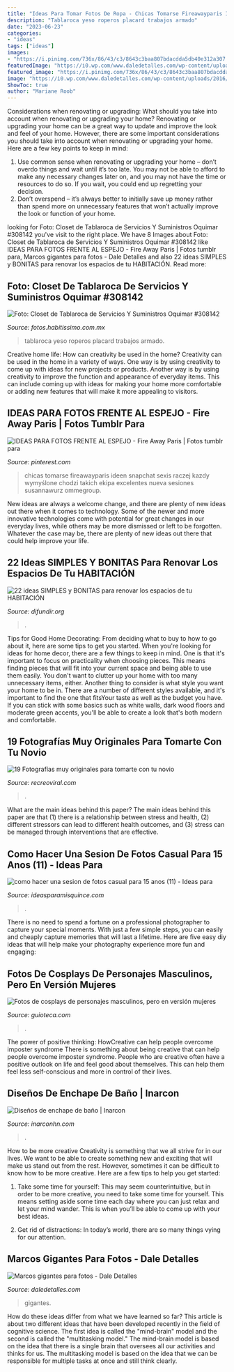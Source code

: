 ```yaml
---
title: "Ideas Para Tomar Fotos De Ropa - Chicas Tomarse Fireawayparis Ideen Snapchat Sexis Raczej Kazdy Wymyślone Chodzi Takich Ekipa Excelentes Nueva Sesiones Susannawurz Ommegroup"
description: "Tablaroca yeso roperos placard trabajos armado"
date: "2023-06-23"
categories:
- "ideas"
tags: ["ideas"]
images:
- "https://i.pinimg.com/736x/86/43/c3/8643c3baa807bdacdda5db40e312a307.jpg"
featuredImage: "https://i0.wp.com/www.daledetalles.com/wp-content/uploads/2016/08/marco-para-foto6.jpg?resize=528%2C960"
featured_image: "https://i.pinimg.com/736x/86/43/c3/8643c3baa807bdacdda5db40e312a307.jpg"
image: "https://i0.wp.com/www.daledetalles.com/wp-content/uploads/2016/08/marco-para-foto6.jpg?resize=528%2C960"
ShowToc: true
author: "Mariane Roob"
---
```



Considerations when renovating or upgrading: What should you take into account when renovating or upgrading your home?
Renovating or upgrading your home can be a great way to update and improve the look and feel of your home. However, there are some important considerations you should take into account when renovating or upgrading your home. Here are a few key points to keep in mind: 
1. Use common sense when renovating or upgrading your home – don’t overdo things and wait until it’s too late. You may not be able to afford to make any necessary changes later on, and you may not have the time or resources to do so. If you wait, you could end up regretting your decision. 
2. Don’t overspend – it’s always better to initially save up money rather than spend more on unnecessary features that won’t actually improve the look or function of your home.

	

		
looking for Foto: Closet de Tablaroca de Servicios Y Suministros Oquimar #308142 you've visit to the right place. We have 8 Images about Foto: Closet de Tablaroca de Servicios Y Suministros Oquimar #308142 like IDEAS PARA FOTOS FRENTE AL ESPEJO - Fire Away Paris | Fotos tumblr para, Marcos gigantes para fotos - Dale Detalles and also 22 ideas SIMPLES y BONITAS para renovar los espacios de tu HABITACIÓN. Read more:
		
    
## Foto: Closet De Tablaroca De Servicios Y Suministros Oquimar #308142

<img loading=lazy src="https://mx.habcdn.com/photos/project/medium/closet-de-tablaroca-308142.jpg" onerror="this.onerror=null;this.src='https://tse2.mm.bing.net/th?id=OIP.utlweOVahnzIAqazmMHQTAAAAA&amp;pid=15.1';" alt="Foto: Closet de Tablaroca de Servicios Y Suministros Oquimar #308142">

_Source: fotos.habitissimo.com.mx_

>tablaroca yeso roperos placard trabajos armado. 

	

Creative home life: How can creativity be used in the home?
Creativity can be used in the home in a variety of ways. One way is by using creativity to come up with ideas for new projects or products. Another way is by using creativity to improve the function and appearance of everyday items. This can include coming up with ideas for making your home more comfortable or adding new features that will make it more appealing to visitors.

    
## IDEAS PARA FOTOS FRENTE AL ESPEJO - Fire Away Paris | Fotos Tumblr Para

<img loading=lazy src="https://i.pinimg.com/736x/86/43/c3/8643c3baa807bdacdda5db40e312a307.jpg" onerror="this.onerror=null;this.src='https://tse3.mm.bing.net/th?id=OIP.EPMMAy8Eczj0nG9RnFW2AAHaNK&amp;pid=15.1';" alt="IDEAS PARA FOTOS FRENTE AL ESPEJO - Fire Away Paris | Fotos tumblr para">

_Source: pinterest.com_

>chicas tomarse fireawayparis ideen snapchat sexis raczej kazdy wymyślone chodzi takich ekipa excelentes nueva sesiones susannawurz ommegroup. 

	

New ideas are always a welcome change, and there are plenty of new ideas out there when it comes to technology. Some of the newer and more innovative technologies come with potential for great changes in our everyday lives, while others may be more dismissed or left to be forgotten. Whatever the case may be, there are plenty of new ideas out there that could help improve your life.

    
## 22 Ideas SIMPLES Y BONITAS Para Renovar Los Espacios De Tu HABITACIÓN

<img loading=lazy src="https://difundir.org/wp-content/uploads/2014/10/room-decoration11.jpg" onerror="this.onerror=null;this.src='https://tse2.mm.bing.net/th?id=OIP.szABwTF5rK4SbeTsvAuVkwHaKO&amp;pid=15.1';" alt="22 ideas SIMPLES y BONITAS para renovar los espacios de tu HABITACIÓN">

_Source: difundir.org_

>. 

	

Tips for Good Home Decorating: From deciding what to buy to how to go about it, here are some tips to get you started.
When you're looking for ideas for home decor, there are a few things to keep in mind. One is that it's important to focus on practicality when choosing pieces. This means finding pieces that will fit into your current space and being able to use them easily. You don't want to clutter up your home with too many unnecessary items, either. Another thing to consider is what style you want your home to be in. There are a number of different styles available, and it's important to find the one that fitsYour taste as well as the budget you have. If you can stick with some basics such as white walls, dark wood floors and moderate green accents, you'll be able to create a look that's both modern and comfortable.

    
## 19 Fotografías Muy Originales Para Tomarte Con Tu Novio

<img loading=lazy src="https://www.recreoviral.com/wp-content/uploads/2019/06/Poses-para-parejas-1.jpg" onerror="this.onerror=null;this.src='https://tse1.mm.bing.net/th?id=OIP.eo5lMaR_t8Ch-GrkmXDSQQHaLD&amp;pid=15.1';" alt="19 Fotografías muy originales para tomarte con tu novio">

_Source: recreoviral.com_

>. 

	

What are the main ideas behind this paper?
The main ideas behind this paper are that (1) there is a relationship between stress and health, (2) different stressors can lead to different health outcomes, and (3) stress can be managed through interventions that are effective.

    
## Como Hacer Una Sesion De Fotos Casual Para 15 Anos (11) - Ideas Para

<img loading=lazy src="https://ideasparamisquince.com/wp-content/uploads/2019/08/como-hacer-una-sesion-de-fotos-casual-para-15-anos-11.jpg" onerror="this.onerror=null;this.src='https://tse1.mm.bing.net/th?id=OIP.LMuj_0N45Lz60yZdjSA3igHaLH&amp;pid=15.1';" alt="como hacer una sesion de fotos casual para 15 anos (11) - Ideas para">

_Source: ideasparamisquince.com_

>. 

	

There is no need to spend a fortune on a professional photographer to capture your special moments. With just a few simple steps, you can easily and cheaply capture memories that will last a lifetime. Here are five easy diy ideas that will help make your photography experience more fun and engaging:

    
## Fotos De Cosplays De Personajes Masculinos, Pero En Versión Mujeres

<img loading=lazy src="http://gcdn.emol.cl/fotografia/files/2016/06/cosplays-personajes-femeninos13.jpg" onerror="this.onerror=null;this.src='https://tse1.mm.bing.net/th?id=OIP.3TRlD_5xryRo-ypouZj5zQHaLL&amp;pid=15.1';" alt="Fotos de cosplays de personajes masculinos, pero en versión mujeres">

_Source: guioteca.com_

>. 

	

The power of positive thinking: HowCreative can help people overcome imposter syndrome
There is something about being creative that can help people overcome imposter syndrome. People who are creative often have a positive outlook on life and feel good about themselves. This can help them feel less self-conscious and more in control of their lives.

    
## Diseños De Enchape De Baño | Inarcon

<img loading=lazy src="https://inarconhn.com/wp-content/uploads/2020/11/bano-1.jpg" onerror="this.onerror=null;this.src='https://tse3.mm.bing.net/th?id=OIP.Ax7VUAKry1V_bB6mU3NiIwHaJ4&amp;pid=15.1';" alt="Diseños de enchape de baño | Inarcon">

_Source: inarconhn.com_

>. 

	

How to be more creative
Creativity is something that we all strive for in our lives. We want to be able to create something new and exciting that will make us stand out from the rest. However, sometimes it can be difficult to know how to be more creative. Here are a few tips to help you get started:
1. Take some time for yourself: This may seem counterintuitive, but in order to be more creative, you need to take some time for yourself. This means setting aside some time each day where you can just relax and let your mind wander. This is when you’ll be able to come up with your best ideas.

2. Get rid of distractions: In today’s world, there are so many things vying for our attention.

    
## Marcos Gigantes Para Fotos - Dale Detalles

<img loading=lazy src="https://i0.wp.com/www.daledetalles.com/wp-content/uploads/2016/08/marco-para-foto6.jpg?resize=528%2C960" onerror="this.onerror=null;this.src='https://tse2.mm.bing.net/th?id=OIP.J1ydcVYpZawH6QLiFH_v4wHaNd&amp;pid=15.1';" alt="Marcos gigantes para fotos - Dale Detalles">

_Source: daledetalles.com_

>gigantes. 

	

How do these ideas differ from what we have learned so far?
This article is about two different ideas that have been developed recently in the field of cognitive science. The first idea is called the "mind-brain" model and the second is called the "multitasking model." The mind-brain model is based on the idea that there is a single brain that oversees all our activities and thinks for us. The multitasking model is based on the idea that we can be responsible for multiple tasks at once and still think clearly.

